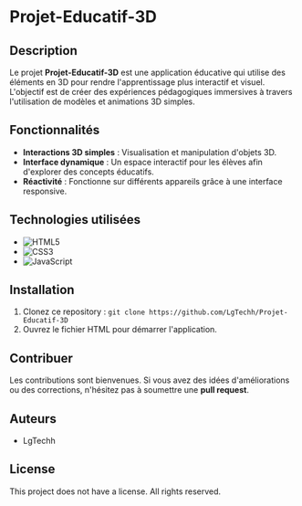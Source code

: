 # Projet-Educatif-3D

## Description
Le projet **Projet-Educatif-3D** est une application éducative qui utilise des éléments en 3D pour rendre l'apprentissage plus interactif et visuel. L'objectif est de créer des expériences pédagogiques immersives à travers l'utilisation de modèles et animations 3D simples.

## Fonctionnalités
- **Interactions 3D simples** : Visualisation et manipulation d'objets 3D.
- **Interface dynamique** : Un espace interactif pour les élèves afin d'explorer des concepts éducatifs.
- **Réactivité** : Fonctionne sur différents appareils grâce à une interface responsive.

## Technologies utilisées
- ![HTML5](https://img.shields.io/badge/HTML5-E34F26?style=for-the-badge&logo=html5&logoColor=white)  
- ![CSS3](https://img.shields.io/badge/CSS3-1572B6?style=for-the-badge&logo=css3&logoColor=white)  
- ![JavaScript](https://img.shields.io/badge/JavaScript-F7DF1E?style=for-the-badge&logo=javascript&logoColor=black)  

## Installation
1. Clonez ce repository : `git clone https://github.com/LgTechh/Projet-Educatif-3D`
2. Ouvrez le fichier HTML pour démarrer l'application.

## Contribuer
Les contributions sont bienvenues. Si vous avez des idées d'améliorations ou des corrections, n'hésitez pas à soumettre une **pull request**.

## Auteurs
- LgTechh

## License
This project does not have a license. All rights reserved.
